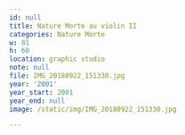 ```yaml
---
id: null
title: Nature Morte au violin II
categories: Nature Morte
w: 81
h: 60
location: graphic studio
note: null
file: IMG_20180922_151330.jpg
year: '2001'
year_start: 2001
year_end: null
image: /static/img/IMG_20180922_151330.jpg

---
```

